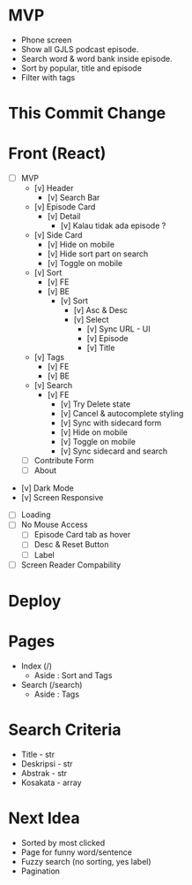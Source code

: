 # MVP
- Phone screen
- Show all GJLS podcast episode.
- Search word & word bank inside episode.
- Sort by popular, title and episode
- Filter with tags

# This Commit Change


# Front (React)
- [ ] MVP
    - [v] Header
        - [v] Search Bar
    - [v] Episode Card
        - [v] Detail
            - [v] Kalau tidak ada episode ?
    - [v] Side Card
        - [v] Hide on mobile
        - [v] Hide sort part on search
        - [v] Toggle on mobile
    - [v] Sort
        - [v] FE
        - [v] BE
            - [v] Sort
                - [v] Asc & Desc
                - [v] Select
                    - [v] Sync URL - UI
                    - [v] Episode
                    - [v] Title
    - [v] Tags
        - [v] FE
        - [v] BE
    - [v] Search
        - [v] FE
            - [v] Try Delete state
            - [v] Cancel & autocomplete styling
            - [v] Sync with sidecard form
            - [v] Hide on mobile
            - [v] Toggle on mobile
            - [v] Sync sidecard and search     
    - [ ] Contribute Form
    - [ ] About
- [v] Dark Mode
- [v] Screen Responsive
- [ ] Loading
- [ ] No Mouse Access
    - [ ] Episode Card tab as hover
    - [ ] Desc & Reset Button
    - [ ] Label
- [ ] Screen Reader Compability

# Deploy

# Pages
- Index (/)
    - Aside : Sort and Tags
- Search (/search)
    - Aside : Tags

# Search Criteria
- Title - str
- Deskripsi - str
- Abstrak - str
- Kosakata - array

# Next Idea
- Sorted by most clicked
- Page for funny word/sentence
- Fuzzy search (no sorting, yes label)
- Pagination